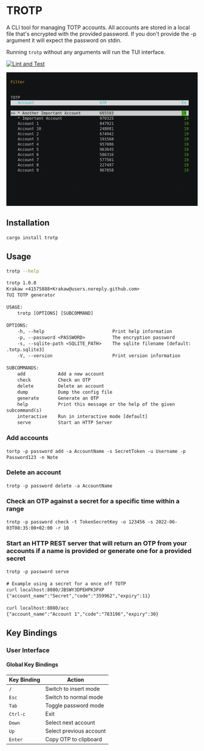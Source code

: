# TROTP

A CLI tool for managing TOTP accounts.
All accounts are stored in a local file that's encrypted with the provided password.
If you don't provide the -p argument it will expect the password on stdin.

Running `trotp` without any arguments will run the TUI interface.

[![Lint and Test](https://github.com/Krakaw/TOTP/actions/workflows/test.yml/badge.svg)](https://github.com/Krakaw/TOTP/actions/workflows/test.yml)

![](demo/demo.gif)

## Installation

```bash
cargo install trotp
```
## Usage

```bash
trotp --help
```

```
trotp 1.0.0
Krakaw <41575888+Krakaw@users.noreply.github.com>
TUI TOTP generator

USAGE:
    trotp [OPTIONS] [SUBCOMMAND]

OPTIONS:
    -h, --help                         Print help information
    -p, --password <PASSWORD>          The encryption password
    -s, --sqlite-path <SQLITE_PATH>    The sqlite filename [default: .totp.sqlite3]
    -V, --version                      Print version information

SUBCOMMANDS:
    add            Add a new account
    check          Check an OTP
    delete         Delete an account
    dump           Dump the config file
    generate       Generate an OTP
    help           Print this message or the help of the given subcommand(s)
    interactive    Run in interactive mode [default]
    serve          Start an HTTP Server
```

### Add accounts

    tortp -p password add -a AccountName -s SecretToken -u Username -p Password123 -n Note

### Delete an account

    trotp -p password delete -a AccountName

### Check an OTP against a secret for a specific time within a range

    trotp -p password check -t TokenSecretKey -o 123456 -s 2022-06-03T08:35:00+02:00 -r 10  

### Start an HTTP REST server that will return an OTP from your accounts if a name is provided or generate one for a provided secret

    trotp -p password serve

    # Example using a secret for a once off TOTP
    curl localhost:8080/JBSWY3DPEHPK3PXP
    {"account_name":"Secret","code":"359962","expiry":11}

    curl localhost:8080/acc
    {"account_name":"Account 1","code":"783196","expiry":30}

## Key Bindings

### User Interface

#### Global Key Bindings
| Key Binding | Action                  |
|-------------|-------------------------|
| `/`         | Switch to insert mode   |
| `Esc`       | Switch to normal mode   |
| `Tab`       | Toggle password mode    |
| `Ctrl-c`    | Exit                    |
| `Down`      | Select next account     |
| `Up`        | Select previous account |
| `Enter`     | Copy OTP to clipboard   |
